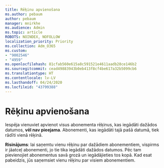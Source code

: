 ```yaml
---
title: Rēķinu apvienošana
ms.author: pebaum
author: pebaum
manager: mnirkhe
ms.audience: Admin
ms.topic: article
ROBOTS: NOINDEX, NOFOLLOW
localization_priority: Priority
ms.collection: Adm_O365
ms.custom:
- "9002546"
- "4959"
ms.openlocfilehash: 81cfab560e615a8c591521e4611aadb28ce146b2
ms.sourcegitcommit: cead49883943b0eb413f8cf4be617a32b5099cb6
ms.translationtype: HT
ms.contentlocale: lv-LV
ms.lasthandoff: 04/24/2020
ms.locfileid: "43799388"
---
```

# <a name="combine-invoices"></a>Rēķinu apvienošana

Iespēja vienuviet apvienot visus abonementa rēķinus, kas iegādāti dažādos datumos, **vēl nav pieejama**. Abonementi, kas iegādāti tajā pašā datumā, tiek rādīti vienā rēķinā.

**Risinājums**: lai saņemtu vienu rēķinu par dažādiem abonementiem, vispirms ir jāatceļ abonementi, jo tie tika iegādāti dažādos datumos. Pēc tam pievienojiet abonementus savā grozā un iegādājieties tos kopā. Kad esat pabeidzis, jūs saņemsiet vienu rēķinu par visiem abonementiem.
